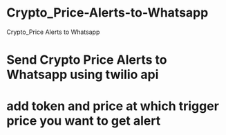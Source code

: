 # Crypto_Price-Alerts-to-Whatsapp
Crypto_Price Alerts to Whatsapp
# Send Crypto Price Alerts to Whatsapp using twilio api
# add token and price at which trigger price you want to get alert
